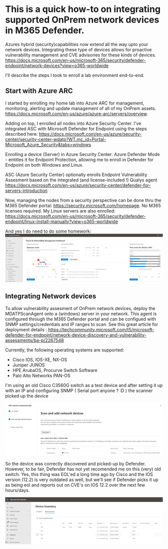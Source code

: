 # This is a quick how-to on integrating supported OnPrem network devices in M365 Defender.

Azures hybrid (security)capabilities now extend all the way upto your network devices. Integrating these type of devices allows for proactive vulnerability management and CVE advisories for these kinds of devices.
https://docs.microsoft.com/en-us/microsoft-365/security/defender-endpoint/network-devices?view=o365-worldwide

I'll describe the steps I took to enroll a lab environment end-to-end.

## Start with Azure ARC

I started by enrolling my home lab into Azure ARC for management, monitoring, alerting and update management of all of my OnPrem assets.
https://docs.microsoft.com/en-us/azure/azure-arc/servers/overview.

Adding on top, I enrolled all nodes into Azure Security Center. 
I've integrated ASC with Microsoft Defender for Endpoint using the steps described here: https://docs.microsoft.com/en-us/azure/security-center/security-center-wdatp?WT.mc_id=Portal-Microsoft_Azure_Security&tabs=windows

Enrolling a device (Server) in Azure Security Center: Azure Defender Mode - entitles it for Endpoint Protection, allowing me to enroll in Defender for Endpoint on both Windows and Linux.

ASC (Azure Security Center) optionally enrolls Endpoint Vulnerability Assesment based on the integrated (and license-included !) Qualys agent
https://docs.microsoft.com/en-us/azure/security-center/defender-for-servers-introduction

Now, managing the nodes from a security perspective can be done thru the M365 Defender portal: https://security.microsoft.com/homepage. No M365 licenses required.
My Linux servers are also enrolled: https://docs.microsoft.com/en-us/microsoft-365/security/defender-endpoint/linux-install-manually?view=o365-worldwide

And yes I do need to do some homework:
![Screenshot](https://raw.githubusercontent.com/verboompj/Networking/master/Pictures/M365DE.PNG)

## Integrating Network devices

To allow vulnerability assesment of OnPrem network devices, deploy the MDATPScanAgent onto a (windows) server in your network. This agent is configured through the M365 Defender portal and can be configued with SNMP settings/credentials and IP ranges to scan. 
See this great article for deployment details : https://techcommunity.microsoft.com/t5/microsoft-defender-for-endpoint/network-device-discovery-and-vulnerability-assessments/ba-p/2267548

Currently, the following operating systems are supported: 

- Cisco IOS, IOS-XE, NX-OS 
- Juniper JUNOS 
- HPE ArubaOS, Procurve Switch Software 
- Palo Alto Networks PAN-OS 

I'm using an old Cisco C3560G switch as a test device and after setting it up with an IP and configuring SNMP ( Serial port anyone ? :D ) the scanner picked up the device

![Screenshot](https://raw.githubusercontent.com/verboompj/Networking/master/Pictures/found2.PNG)

So the device was correctly discovered and picked-up by Defender. However,  to be fair, Defender has not yet recomended me on this (very) old switch. Yes, this thing was EOL'ed a long time ago by Cisco and the IOS version (12.2) is very outdated as well, but we'll see if Defender picks it up as being eol and reports out on CVE's on IOS 12.2 over the next few hours/days.

![Screenshot](https://raw.githubusercontent.com/verboompj/Networking/master/Pictures/swinovu.png)

